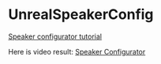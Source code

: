 # UnrealSpeakerConfig
[Speaker configurator tutorial](https://academy.unrealengine.com/course/2436529?r=False&amp;ts=636969867538795157)

Here is video result: [Speaker Configurator](https://youtu.be/zoBNX6o2wbY)
